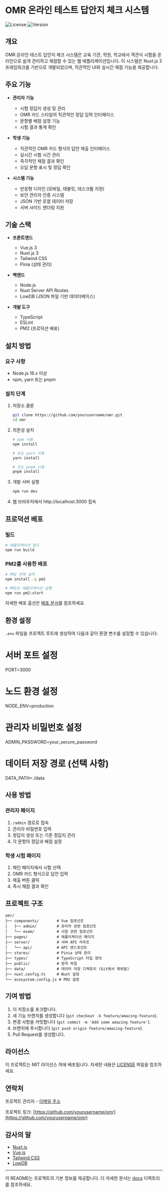 # OMR 온라인 테스트 답안지 체크 시스템

![License](https://img.shields.io/badge/license-MIT-blue.svg)
![Version](https://img.shields.io/badge/version-1.0.0-green.svg)

## 개요

OMR 온라인 테스트 답안지 체크 시스템은 교육 기관, 학원, 학교에서 객관식 시험을 온라인으로 쉽게 관리하고 채점할 수 있는 웹 애플리케이션입니다. 이 시스템은 Nuxt.js 3 프레임워크를 기반으로 개발되었으며, 직관적인 UI와 실시간 채점 기능을 제공합니다.

## 주요 기능

- **관리자 기능**
  - 시험 정답지 생성 및 관리
  - OMR 카드 스타일의 직관적인 정답 입력 인터페이스
  - 문항별 배점 설정 기능
  - 시험 결과 통계 확인

- **학생 기능**
  - 직관적인 OMR 카드 형식의 답안 제출 인터페이스
  - 실시간 시험 시간 관리
  - 즉각적인 채점 결과 확인
  - 오답 문항 표시 및 정답 확인

- **시스템 기능**
  - 반응형 디자인 (모바일, 태블릿, 데스크톱 지원)
  - 보안 관리자 인증 시스템
  - JSON 기반 로컬 데이터 저장
  - 서버 사이드 렌더링 지원

## 기술 스택

- **프론트엔드**
  - Vue.js 3
  - Nuxt.js 3
  - Tailwind CSS
  - Pinia (상태 관리)

- **백엔드**
  - Node.js
  - Nuxt Server API Routes
  - LowDB (JSON 파일 기반 데이터베이스)

- **개발 도구**
  - TypeScript
  - ESLint
  - PM2 (프로덕션 배포)

## 설치 방법

### 요구 사항

- Node.js 16.x 이상
- npm, yarn 또는 pnpm

### 설치 단계

1. 저장소 클론
   ```bash
   git clone https://github.com/yourusername/omr.git
   cd omr
   ```

2. 의존성 설치
   ```bash
   # npm 사용
   npm install
   
   # 또는 yarn 사용
   yarn install
   
   # 또는 pnpm 사용
   pnpm install
   ```

3. 개발 서버 실행
   ```bash
   npm run dev
   ```

4. 웹 브라우저에서 http://localhost:3000 접속

## 프로덕션 배포

### 빌드

```bash
# 애플리케이션 빌드
npm run build
```

### PM2를 사용한 배포

```bash
# PM2 전역 설치
npm install -g pm2

# PM2로 애플리케이션 실행
npm run pm2:start
```

자세한 배포 옵션은 [배포 문서](docs/deployment.md)를 참조하세요.

## 환경 설정

`.env` 파일을 프로젝트 루트에 생성하여 다음과 같이 환경 변수를 설정할 수 있습니다:

# 서버 포트 설정
PORT=3000

# 노드 환경 설정
NODE_ENV=production

# 관리자 비밀번호 설정
ADMIN_PASSWORD=your_secure_password

# 데이터 저장 경로 (선택 사항)
DATA_PATH=./data

## 사용 방법

### 관리자 페이지

1. `/admin` 경로로 접속
2. 관리자 비밀번호 입력
3. 정답지 생성 또는 기존 정답지 관리
4. 각 문항의 정답과 배점 설정

### 학생 시험 페이지

1. 메인 페이지에서 시험 선택
2. OMR 카드 형식으로 답안 입력
3. 제출 버튼 클릭
4. 즉시 채점 결과 확인

## 프로젝트 구조

```
omr/
├── components/        # Vue 컴포넌트
│   ├── admin/         # 관리자 관련 컴포넌트
│   └── exam/          # 시험 관련 컴포넌트
├── pages/             # 애플리케이션 페이지
├── server/            # 서버 API 라우트
│   └── api/           # API 엔드포인트
├── stores/            # Pinia 상태 관리
├── types/             # TypeScript 타입 정의
├── public/            # 정적 파일
├── data/              # 데이터 저장 디렉토리 (Git에서 제외됨)
├── nuxt.config.ts     # Nuxt 설정
└── ecosystem.config.js # PM2 설정
```

## 기여 방법

1. 이 저장소를 포크합니다.
2. 새 기능 브랜치를 생성합니다 (`git checkout -b feature/amazing-feature`).
3. 변경 사항을 커밋합니다 (`git commit -m 'Add some amazing feature'`).
4. 브랜치에 푸시합니다 (`git push origin feature/amazing-feature`).
5. Pull Request를 생성합니다.

## 라이선스

이 프로젝트는 MIT 라이선스 하에 배포됩니다. 자세한 내용은 [LICENSE](LICENSE) 파일을 참조하세요.

## 연락처

프로젝트 관리자 - [이메일 주소](mailto:your.email@example.com)

프로젝트 링크: [https://github.com/yourusername/omr](https://github.com/yourusername/omr)

## 감사의 말

- [Nuxt.js](https://nuxt.com/)
- [Vue.js](https://vuejs.org/)
- [Tailwind CSS](https://tailwindcss.com/)
- [LowDB](https://github.com/typicode/lowdb)

---

이 README는 프로젝트의 기본 정보를 제공합니다. 더 자세한 문서는 [docs](docs/) 디렉토리를 참조하세요.